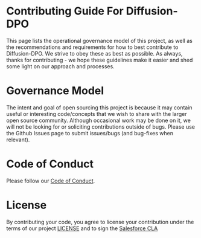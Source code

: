 # Contributing Guide For Diffusion-DPO

This page lists the operational governance model of this project, as well as the recommendations and requirements for how to best contribute to Diffusion-DPO. We strive to obey these as best as possible. As always, thanks for contributing - we hope these guidelines make it easier and shed some light on our approach and processes.

# Governance Model

The intent and goal of open sourcing this project is because it may contain useful or interesting code/concepts that we wish to share with the larger open source community. Although occasional work may be done on it, we will not be looking for or soliciting contributions outside of bugs. Please use the Github Issues page to submit issues/bugs (and bug-fixes when relevant).


# Code of Conduct
Please follow our [Code of Conduct](CODE_OF_CONDUCT.md).

# License
By contributing your code, you agree to license your contribution under the terms of our project [LICENSE](LICENSE.txt) and to sign the [Salesforce CLA](https://cla.salesforce.com/sign-cla)
